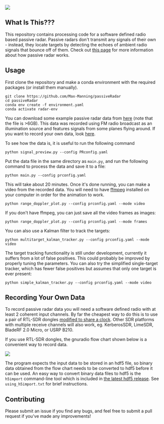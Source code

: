 ![](./title_image.png)

## What Is This???

This repository contains processing code for a software defined radio based passive radar. Passive radars don't transmit any signals of their own - instead, they locate targets by detecting the echoes of ambient radio signals that bounce off of them. Check out [this page](https://dopplerfish.com/passive-radar/) for more information about how passive radar works.

## Usage

First clone the repository and make a conda environment with the required packages (or install them manually).

```
git clone https://github.com/Max-Manning/passiveRadar
cd passiveRadar
conda env create -f environment.yaml
conda activate radar-env
```

You can download some example passive radar data from [here](https://drive.google.com/open?id=18dG__H-nbuHJtG6WCHtPq3c_PRLqJA2O) (note that the file is >6GB). This data was recorded using FM radio broadcast as an illumination source and features signals from some planes flying around. If you want to record your own data, look [here](#recording-your-own-data).

To see how the data is, it is useful to run the following command

```
python signal_preview.py --config PRconfig.yaml
```

Put the data file in the same directory as `main.py`, and run the following command to process the data and save it to a file:

```
python main.py --config prconfig.yaml
```

This will take about 20 minutes. Once it's done running, you can make a video from the recorded data. You will need to have [ffmpeg](https://ffmpeg.org/download.html) installed on your computer in order for the animation to work.

```
python range_doppler_plot.py --config prconfig.yaml --mode video
```

If you don't have ffmpeg, you can just save all the video frames as images:

```
python range_doppler_plot.py --config prconfig.yaml --mode frames
```

You can also use a Kalman filter to track the targets:

```
python multitarget_kalman_tracker.py --config prconfig.yaml --mode video
```

The target tracking functionality is still under development, currently it suffers from a lot of false positives. This could probably be improved by properly tuning the parameters. You can also try the simplified single-target tracker, which has fewer false positives but assumes that only one target is ever present:

```
python simple_kalman_tracker.py --config prconfig.yaml --mode video
```

## Recording Your Own Data

To record passive radar data you will need a software defined radio with at least 2 coherent input channels. By far the cheapest way to do this is to use a pair of RTL-SDR dongles [modified to share a clock](http://kaira.sgo.fi/2013/09/16-dual-channel-coherent-digital.html). Other SDR platforms with multiple receive channels will also work, eg. KerberosSDR, LimeSDR, BladeRF 2.0 Micro, or USRP B210.

If you use RTL-SDR dongles, the gnuradio flow chart shown below is a convenient way to record data.

![](./GNUradio_blockDiagram.jpg)

The program expects the input data to be stored in an hdf5 file, so binary data obtained from the flow chart needs to be converted to hdf5 before it can be used. An easy way to convert binary data files to hdf5 is the `h5import` command-line tool which is included in [the latest hdf5 release](https://www.hdfgroup.org/downloads/hdf5/). See `using_h5import.txt` for brief instructions.

## Contributing

Please submit an issue if you find any bugs, and feel free to submit a pull request if you've made any improvements!

